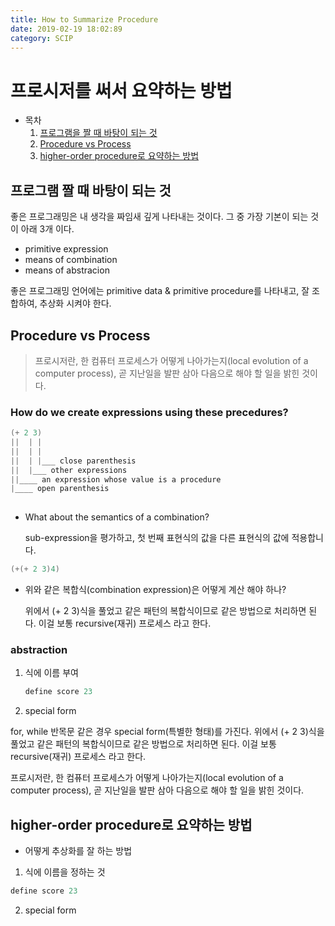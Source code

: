 ```yaml
---
title: How to Summarize Procedure
date: 2019-02-19 18:02:89
category: SCIP
---
```


# 프로시저를 써서 요약하는 방법

* 목차
  1. [프로그램을 짤 때 바탕이 되는 것](#프로그램-짤-때-바탕이-되는-것)
  2. [Procedure vs Process](#Procedure-vs-Process)
  3. [higher-order procedure로 요약하는 방법](#higher-order-procedure로-요약하는-방법)

## 프로그램 짤 때 바탕이 되는 것

좋은 프로그래밍은 내 생각을 짜임새 깊게 나타내는 것이다.
그 중 가장 기본이 되는 것이 아래 3개 이다.

* primitive expression
* means of combination
* means of abstracion

좋은 프로그래밍 언어에는 primitive data & primitive procedure를 나타내고, 잘 조합하여, 추상화 시켜야 한다.

## Procedure vs Process

> 프로시저란, 한 컴퓨터 프로세스가 어떻게 나아가는지(local evolution of a computer process), 곧 지난일을 발판 삼아 다음으로 해야 할 일을 밝힌 것이다.

### How do we create expressions using these precedures?

```cpp
(+ 2 3)
||  | |
||  | |
||  | |___ close parenthesis
||  |___ other expressions
||____ an expression whose value is a procedure
|____ open parenthesis
  
```

* What about the semantics of a combination?

    sub-expression을 평가하고, 첫 번째 표현식의 값을 다른 표현식의 값에 적용합니다.

```cpp
(+(+ 2 3)4)
```

* 위와 같은 복합식(combination expression)은 어떻게 계산 해야 하나?

    위에서 (+ 2 3)식을 풀었고 같은 패턴의 복합식이므로 같은 방법으로 처리하면 된다.
    이걸 보통 recursive(재귀) 프로세스 라고 한다.

### abstraction

1. 식에 이름 부여

    ```cpp
    define score 23
    ```

2. special form

for, while 반목문 같은 경우 special form(특별한 형태)를 가진다.
위에서 (+ 2 3)식을 풀었고 같은 패턴의 복합식이므로 같은 방법으로 처리하면 된다.
이걸 보통 recursive(재귀) 프로세스 라고 한다.

프로시저란, 한 컴퓨터 프로세스가 어떻게 나아가는지(local evolution of a computer process), 곧 지난일을 발판 삼아 다음으로 해야 할 일을 밝힌 것이다. 

## higher-order procedure로 요약하는 방법

* 어떻게 추상화를 잘 하는 방법

1. 식에 이름을 정하는 것

```cpp
define score 23
```

2. special form

